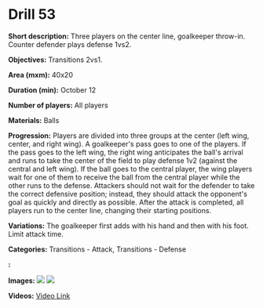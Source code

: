 # Drill 53

**Short description:**
Three players on the center line, goalkeeper throw-in. Counter defender plays defense 1vs2.

**Objectives:**
Transitions 2vs1.

**Area (mxm):**
40x20

**Duration (min):**
October 12

**Number of players:**
All players

**Materials:**
Balls

**Progression:**
Players are divided into three groups at the center (left wing, center, and right wing). A goalkeeper's pass goes to one of the players. If the pass goes to the left wing, the right wing anticipates the ball's arrival and runs to take the center of the field to play defense 1v2 (against the central and left wing). If the ball goes to the central player, the wing players wait for one of them to receive the ball from the central player while the other runs to the defense. Attackers should not wait for the defender to take the correct defensive position; instead, they should attack the opponent's goal as quickly and directly as possible. After the attack is completed, all players run to the center line, changing their starting positions.

**Variations:**
The goalkeeper first adds with his hand and then with his foot. Limit attack time.

**Categories:**
Transitions - Attack, Transitions - Defense

**:**


**Images:**
![](https://www.coachingfutsal.com/\images\33c2dbfb-a58d-4285-92da-5782aa3d79b9_002-1.png)
![](https://www.coachingfutsal.com/\images\d9a405cb-7a0c-45af-b4df-3ed3b596e3b8_002-2.png)

**Videos:**
[Video Link](https://www.youtube.com/embed/09OkKAuhLGg)

